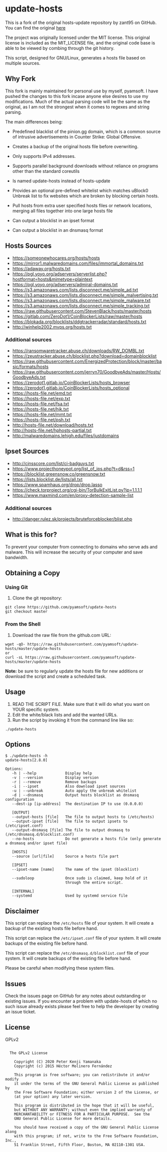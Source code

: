 # update-hosts
This is a fork of the original hosts-update repository by zant95 on GitHub.  
You can find the original [here](http://github.com/zant95/hosts-update)

The project was originally licensed under the MIT license. This original
license is included as the MIT_LICENSE file, and the original code base
is able to be viewed by combing through the git history.

This script, designed for GNU/Linux, generates a hosts file based on multiple
sources.

## Why Fork

This fork is mainly maintained for personal use by myself, pyamsoft.
I have pushed the changes to this fork incase anyone else desires to use
my modifications. Much of the actual parsing code will be the same as the
original, as I am not the strongest when it comes to regexes and string
parsing.

The main differences being:

- Predefined blacklist of the pinion.gg domain, which is a common source of
  intrusive advertisements in Counter Strike: Global Offensive.
- Creates a backup of the original hosts file before overwriting.
- Only supports IPv4 addresses.
- Supports parallel background downloads without reliance on programs other
  than the standard coreutils
- Is named update-hosts instead of hosts-update
- Provides an optional pre-defined whitelist which matches uBlock0 Unbreak
  list to fix websites which are broken by blocking certain hosts.
- Pull hosts from extra user specified hosts files or network locations,
  merging all files together into one large hosts file

- Can output a blocklist in an ipset format
- Can output a blocklist in an dnsmasq format
  

## Hosts Sources

- https://someonewhocares.org/hosts/hosts
- https://mirror1.malwaredomains.com/files/immortal_domains.txt
- https://adaway.org/hosts.txt
- https://pgl.yoyo.org/adservers/serverlist.php?hostformat=hosts&mimetype=plaintext
- https://pgl.yoyo.org/adservers/admiral-domains.txt
- https://s3.amazonaws.com/lists.disconnect.me/simple_ad.txt
- https://s3.amazonaws.com/lists.disconnect.me/simple_malvertising.txt
- https://s3.amazonaws.com/lists.disconnect.me/simple_malware.txt
- https://s3.amazonaws.com/lists.disconnect.me/simple_tracking.txt
- https://raw.githubusercontent.com/StevenBlack/hosts/master/hosts
- https://gitlab.com/ZeroDot1/CoinBlockerLists/raw/master/hosts
- https://blokada.org/blocklists/ddgtrackerradar/standard/hosts.txt
- http://winhelp2002.mvps.org/hosts.txt

### Additional sources

- https://ransomwaretracker.abuse.ch/downloads/RW_DOMBL.txt
- https://zeustracker.abuse.ch/blocklist.php?download=domainblocklist
- https://raw.githubusercontent.com/EnergizedProtection/block/master/basic/formats/hosts
- https://raw.githubusercontent.com/jerryn70/GoodbyeAds/master/Hosts/GoodbyeAds.txt
- https://zerodot1.gitlab.io/CoinBlockerLists/hosts_browser
- https://zerodot1.gitlab.io/CoinBlockerLists/hosts_optional
- https://hosts-file.net/emd.txt
- https://hosts-file.net/exp.txt
- https://hosts-file.net/fsa.txt
- https://hosts-file.net/hjk.txt
- https://hosts-file.net/mmt.txt
- https://hosts-file.net/psh.txt
- http://hosts-file.net/download/hosts.txt
- http://hosts-file.net/hphosts-partial.txt
- http://malwaredomains.lehigh.edu/files/justdomains

## Ipset Sources

- http://cinsscore.com/list/ci-badguys.txt
- https://www.projecthoneypot.org/list_of_ips.php?t=d&rss=1
- https://blocklist.greensnow.co/greensnow.txt
- https://lists.blocklist.de/lists/all.txt
- https://www.spamhaus.org/drop/drop.lasso
- https://check.torproject.org/cgi-bin/TorBulkExitList.py?ip=1.1.1.1
- https://www.maxmind.com/en/proxy-detection-sample-list

### Additional sources

- http://danger.rulez.sk/projects/bruteforceblocker/blist.php

## What is this for?

To prevent your computer from connecting to domains who serve ads and malware.
This will increase the security of your computer and save bandwidth.

## Obtaining a Copy
### Using Git

1. Clone the git repository:  
```
git clone https://github.com/pyamsoft/update-hosts
git checkout master
```

### From the Shell

1. Download the raw file from the github.com URL:  
```
wget -qO- https://raw.githubusercontent.com/pyamsoft/update-hosts/master/update-hosts  
or  
curl -sL https://raw.githubusercontent.com/pyamsoft/update-hosts/master/update-hosts
```

**Note:** be sure to regularly update the hosts file for new additions or
download the script and create a scheduled task.

## Usage

1. READ THE SCRIPT FILE. Make sure that it will do what you want on YOUR
specific system.
2. Edit the white/black lists and add the wanted URLs.
3. Run the script by invoking it from the command line like so:  
```
./update-hosts
```

## Options

```
$ ./update-hosts -h
update-hosts[2.8.0]

Options:
   -h | --help             Display help
   -v | --version          Display version
   -r | --remove           Remove backups
   -i | --ipset            Also download ipset sources
   -u | --unbreak          Auto apply the unbreak whitelist
   -d | --dnsmasq          Output hosts blocklist as dnsmasq configuration
   --dest-ip [ip-address]  The destination IP to use (0.0.0.0)

   [OUTPUT]
   --output-hosts [file]   The file to output hosts to (/etc/hosts)
   --output-ipset [file]   The file to output ipsets to (/etc/ipset.conf)
   --output-dnsmasq [file] The file to output dnsmasq to (/etc/dnsmasq.d/blocklist.conf)
   --no-hosts              Do not generate a hosts file (only generate a dnsmasq and/or ipset file)

   [HOSTS]
   --source [url|file]     Source a hosts file part

   [IPSET]
   --ipset-name [name]     The name of the ipset (blocklist)

   --sudoloop              Once sudo is claimed, keep hold of it
                           through the entire script.

   [INTERNAL]
   --systemd               Used by systemd service file
```

## Disclaimer

This script can replace the `/etc/hosts` file of your system.
It will create a backup of the existing hosts file before hand. 

This script can replace the `/etc/ipset.conf` file of your system.
It will create backups of the existing file before hand. 

This script can replace the `/etc/dnsmasq.d/blocklist.conf` file of your system.
It will create backups of the existing file before hand. 

Please be careful when modifying these system files.

## Issues

Check the issues page on GitHub for any notes about outstanding or existing
issues. If you encounter a problem with update-hosts of which no such
issue already exists please feel free to help the developer by creating an
issue ticket.

## License

GPLv2

```

  The GPLv2 License

    Copyright (C) 2020 Peter Kenji Yamanaka
    Copyright (c) 2015 Héctor Molinero Fernández

    This program is free software; you can redistribute it and/or modify
    it under the terms of the GNU General Public License as published by
    the Free Software Foundation; either version 2 of the License, or
    (at your option) any later version.

    This program is distributed in the hope that it will be useful,
    but WITHOUT ANY WARRANTY; without even the implied warranty of
    MERCHANTABILITY or FITNESS FOR A PARTICULAR PURPOSE.  See the
    GNU General Public License for more details.

    You should have received a copy of the GNU General Public License along
    with this program; if not, write to the Free Software Foundation, Inc.,
    51 Franklin Street, Fifth Floor, Boston, MA 02110-1301 USA.

```
